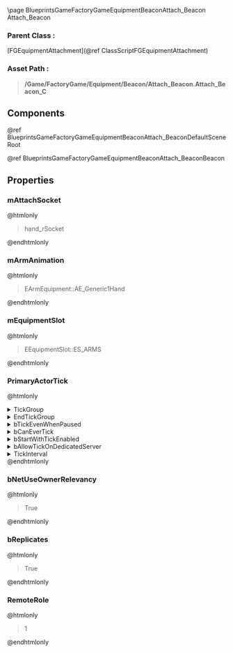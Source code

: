 \page BlueprintsGameFactoryGameEquipmentBeaconAttach_Beacon Attach_Beacon
### Parent Class :
[FGEquipmentAttachment](@ref ClassScriptFGEquipmentAttachment)
### Asset Path :
<b><blockquote>/Game/FactoryGame/Equipment/Beacon/Attach_Beacon.Attach_Beacon_C</blockquote></b>
## Components

@ref BlueprintsGameFactoryGameEquipmentBeaconAttach_BeaconDefaultSceneRoot

@ref BlueprintsGameFactoryGameEquipmentBeaconAttach_BeaconBeacon

## Properties

### mAttachSocket
@htmlonly
<blockquote>hand_rSocket</blockquote>
@endhtmlonly

### mArmAnimation
@htmlonly
<blockquote>EArmEquipment::AE_Generic1Hand</blockquote>
@endhtmlonly

### mEquipmentSlot
@htmlonly
<blockquote>EEquipmentSlot::ES_ARMS</blockquote>
@endhtmlonly

### PrimaryActorTick
@htmlonly
<details>
 <summary>TickGroup</summary>
<blockquote>0</blockquote>
</details>
<details>
 <summary>EndTickGroup</summary>
<blockquote>0</blockquote>
</details>
<details>
 <summary>bTickEvenWhenPaused</summary>
<blockquote>False</blockquote>
</details>
<details>
 <summary>bCanEverTick</summary>
<blockquote>True</blockquote>
</details>
<details>
 <summary>bStartWithTickEnabled</summary>
<blockquote>False</blockquote>
</details>
<details>
 <summary>bAllowTickOnDedicatedServer</summary>
<blockquote>True</blockquote>
</details>
<details>
 <summary>TickInterval</summary>
<blockquote>0</blockquote>
</details>
@endhtmlonly

### bNetUseOwnerRelevancy
@htmlonly
<blockquote>True</blockquote>
@endhtmlonly

### bReplicates
@htmlonly
<blockquote>True</blockquote>
@endhtmlonly

### RemoteRole
@htmlonly
<blockquote>1</blockquote>
@endhtmlonly

